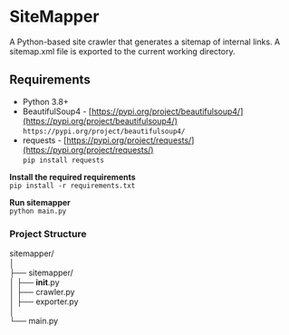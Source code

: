 # SiteMapper

A Python-based site crawler that generates a sitemap of internal links. A sitemap.xml file is exported to the current working directory.

## Requirements
- Python 3.8+
- BeautifulSoup4 - [https://pypi.org/project/beautifulsoup4/](https://pypi.org/project/beautifulsoup4/)   
`https://pypi.org/project/beautifulsoup4/`
- requests - [https://pypi.org/project/requests/](https://pypi.org/project/requests/)   
`pip install requests`

**Install the required requirements**   
`pip install -r requirements.txt`

**Run sitemapper**   
`python main.py`

### Project Structure
sitemapper/   
│   
├── sitemapper/   
│   ├── __init__.py   
│   ├── crawler.py   
│   ├── exporter.py   
│   
└── main.py   

